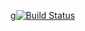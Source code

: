 [g![Build Status](https://travis-ci.org/dayyansisson/TravisCILab.svg?branch=master)](https://travis-ci.org/dayyansisson/TravisCILab)